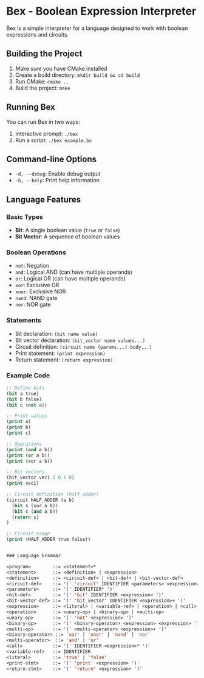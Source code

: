 # Bex - Boolean Expression Interpreter

Bex is a simple interpreter for a language designed to work with boolean expressions and circuits.

## Building the Project

1. Make sure you have CMake installed
2. Create a build directory: `mkdir build && cd build`
3. Run CMake: `cmake ..`
4. Build the project: `make`

## Running Bex

You can run Bex in two ways:

1. Interactive prompt: `./bex`
2. Run a script: `./bex example.bx`

## Command-line Options

- `-d, --debug`: Enable debug output
- `-h, --help`: Print help information

## Language Features

### Basic Types

- **Bit**: A single boolean value (`true` or `false`)
- **Bit Vector**: A sequence of boolean values

### Boolean Operations

- `not`: Negation
- `and`: Logical AND (can have multiple operands)
- `or`: Logical OR (can have multiple operands)
- `xor`: Exclusive OR
- `xnor`: Exclusive NOR
- `nand`: NAND gate
- `nor`: NOR gate

### Statements

- Bit declaration: `(bit name value)`
- Bit vector declaration: `(bit_vector name values...)`
- Circuit definition: `(circuit name (params...) body...)`
- Print statement: `(print expression)`
- Return statement: `(return expression)`

### Example Code

```lisp
;; Define bits
(bit a true)
(bit b false)
(bit c (not a))

;; Print values
(print a)
(print b)
(print c)

;; Operations
(print (and a b))
(print (or a b))
(print (xor a b))

;; Bit vectors
(bit_vector vec1 1 0 1 0)
(print vec1)

;; Circuit definition (half adder)
(circuit HALF_ADDER (a b)
  (bit s (xor a b))
  (bit c (and a b))
  (return s)
)

;; Circuit usage
(print (HALF_ADDER true false))


### Language Grammar

<program>        ::= <statement>*
<statement>      ::= <definition> | <expression>
<definition>     ::= <circuit-def> | <bit-def> | <bit-vector-def>
<circuit-def>    ::= '(' 'circuit' IDENTIFIER <parameters> <expression>+ ')'
<parameters>     ::= '(' IDENTIFIER* ')'
<bit-def>        ::= '(' 'bit' IDENTIFIER <expression> ')'
<bit-vector-def> ::= '(' 'bit_vector' IDENTIFIER <expression>+ ')'
<expression>     ::= <literal> | <variable-ref> | <operation> | <call> | '(' <expression> ')'
<operation>      ::= <unary-op> | <binary-op> | <multi-op>
<unary-op>       ::= '(' 'not' <expression> ')'
<binary-op>      ::= '(' <binary-operator> <expression> <expression> ')'
<multi-op>       ::= '(' <multi-operator> <expression>+ ')'
<binary-operator> ::= 'xor' | 'xnor' | 'nand' | 'nor'
<multi-operator>  ::= 'and' | 'or'
<call>           ::= '(' IDENTIFIER <expression>* ')'
<variable-ref>   ::= IDENTIFIER
<literal>        ::= 'true' | 'false'
<print-stmt>     ::= '(' 'print' <expression> ')'
<return-stmt>    ::= '(' 'return' <expression> ')'
